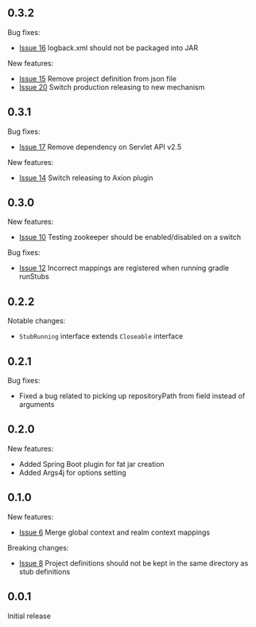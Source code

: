 0.3.2
-----
Bug fixes:
* [Issue 16](https://github.com/4finance/stub-runner/issues/16) logback.xml should not be packaged into JAR

New features:
* [Issue 15](https://github.com/4finance/stub-runner/issues/15) Remove project definition from json file
* [Issue 20](https://github.com/4finance/stub-runner/issues/20) Switch production releasing to new mechanism

0.3.1
-----
Bug fixes:
* [Issue 17](https://github.com/4finance/stub-runner/issues/17) Remove dependency on Servlet API v2.5

New features:
* [Issue 14](https://github.com/4finance/stub-runner/issues/14) Switch releasing to Axion plugin

0.3.0
-----
New features:
* [Issue 10](https://github.com/4finance/stub-runner/issues/10) Testing zookeeper should be enabled/disabled on a switch

Bug fixes:
* [Issue 12](https://github.com/4finance/stub-runner/issues/12) Incorrect mappings are registered when running gradle runStubs

0.2.2
-----
Notable changes:
* `StubRunning` interface extends `Closeable` interface

0.2.1
-----
Bug fixes:
* Fixed a bug related to picking up repositoryPath from field instead of arguments

0.2.0
-----
New features:
* Added Spring Boot plugin for fat jar creation
* Added Args4j for options setting

0.1.0
-----
New features:
* [Issue 6](https://github.com/4finance/stub-runner/issues/6) Merge global context and realm context mappings

Breaking changes:
* [Issue 8](https://github.com/4finance/stub-runner/issues/8) Project definitions should not be kept in the same directory as stub definitions

0.0.1
-----
Initial release
